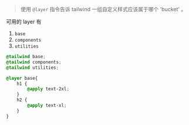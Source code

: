 > 使用 `@layer` 指令告诉 tailwind 一组自定义样式应该属于哪个 'bucket' 。

可用的 layer 有

1. `base`
2. `components`
3. `utilities`

```css
@tailwind base;
@tailwind components;
@tailwind utilities;

@layer base{
	h1 {
		@apply text-2xl;
	}
	h2 {
		@apply text-xl;
	}
}
```

